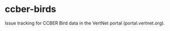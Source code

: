 ccber-birds
===========

Issue tracking for CCBER Bird data in the VertNet portal (portal.vertnet.org).
